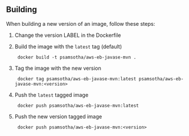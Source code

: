 
## Building

When building a new version of an image, follow these steps:

1. Change the version LABEL in the Dockerfile
2. Build the image with the `latest` tag (default)

        docker build -t psamsotha/aws-eb-javase-mvn .

3. Tag the image with the new version

        docker tag psamsotha/aws-eb-javase-mvn:latest psamsotha/aws-eb-javase-mvn:<version>

4. Push the `latest` tagged image

        docker push psamsotha/aws-eb-javase-mvn:latest

5. Push the new version tagged image

        docker push psamsotha/aws-eb-javase-mvn:<version>
